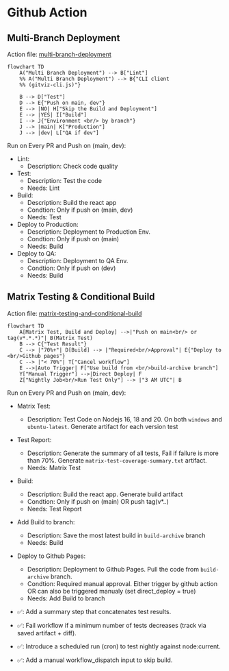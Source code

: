 # Github Action 

## Multi-Branch Deployment

Action file: [multi-branch-deployment](./.github/workflows/multi-branch-deployment.yml)


```mermaid
flowchart TD
    A("Multi Branch Deployment") --> B["Lint"]
    %% A("Multi Branch Deployment") --> B{"CLI client 
    %% (gitviz-cli.js)"}

    B --> D["Test"]
    D --> E{"Push on main, dev"}
    E --> |NO| H["Skip the Build and Deployment"]
    E --> |YES| I["Build"]
    I --> J{"Environment <br/> by branch"}
    J --> |main| K["Production"]
    J --> |dev| L["QA if dev"]
```

Run on Every PR and Push on (main, dev):
- Lint: 
    - Description: Check code quality
- Test: 
    - Description: Test the code
    - Needs: Lint
- Build: 
    - Description: Build the react app
    - Condtion: Only if push on (main, dev)
    - Needs: Test
- Deploy to Production: 
    - Description: Deployment to Production Env.
    - Condtion: Only if push on (main)
    - Needs: Build
- Deploy to QA: 
    - Description: Deployment to QA Env.
    - Condtion: Only if push on (dev)
    - Needs: Build


## Matrix Testing & Conditional Build
Action file: [matrix-testing-and-conditional-build](./.github/workflows/matrix-testing-and-conditional-build.yml)
```mermaid
flowchart TD
    A[Matrix Test, Build and Deploy] -->|"Push on main<br/> or tag(v*.*.*)"| B(Matrix Test)
    B --> C{"Test Result"} 
    C --> |"70%+"| D[Build] --> |"Required<br/>Approval"| E{"Deploy to <br/>Github pages"}
    C --> |"< 70%"| T["Cancel workflow"]
    E -->|Auto Trigger| F["Use build from <br/>build-archive branch"]
    Y["Manual Trigger"] -->|Direct Deploy| F
    Z["Nightly Job<br/>Run Test Only"] --> |"3 AM UTC"| B
```

Run on Every PR and Push on (main, dev):
- Matrix Test: 
    - Description: Test Code on Nodejs 16, 18 and 20. On both `windows` and `ubuntu-latest`. Generate artifact for each version test
- Test Report: 
    - Description: Generate the summary of all tests, Fail if failure is more than 70%. Generate `matrix-test-coverage-summary.txt` artifact.
    - Needs: Matrix Test
- Build: 
    - Description: Build the react app. Generate build artifact
    - Condtion: Only if push on (main) OR push tag(v*.*.*)
    - Needs: Test Report
- Add Build to branch: 
    - Description: Save the most latest build in `build-archive` branch
    - Needs: Build
- Deploy to Github Pages: 
    - Description: Deployment to Github Pages. Pull the code from `build-archive` branch.
    - Condtion: Required manual approval. Either trigger by github action OR can also be triggered manualy (set direct_deploy = true)
    - Needs: Add Build to branch



- ✅: Add a summary step that concatenates test results.
- ✅: Fail workflow if a minimum number of tests decreases (track via saved artifact + diff).
- ✅: Introduce a scheduled run (cron) to test nightly against node:current.
- ✅: Add a manual workflow_dispatch input to skip build.

